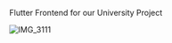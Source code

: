 Flutter Frontend for our University Project


![IMG_3111](https://user-images.githubusercontent.com/72070951/171855861-d68f2f9c-f915-456b-a6dd-a117fcbebd8c.PNG)
